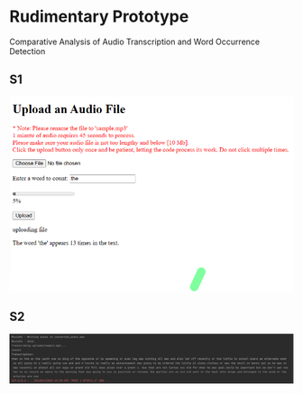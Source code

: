 # Rudimentary Prototype

Comparative Analysis of Audio Transcription and Word Occurrence Detection

## S1
![Nutrition1 Screenshot](screenshot/r1.png)


## S2
![Nutrition2 Screenshot](screenshot/r2.png)




